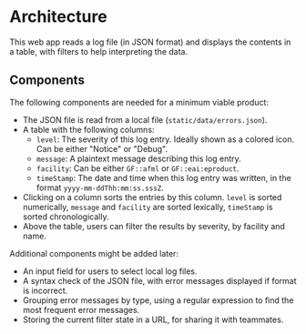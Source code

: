 # Architecture

This web app reads a log file (in JSON format) and displays the contents in a table, with filters to help interpreting the data.

## Components

The following components are needed for a minimum viable product:

- The JSON file is read from a local file (`static/data/errors.json`).
- A table with the following columns:
  - `level`: The severity of this log entry. Ideally shown as a colored icon. Can be either "Notice" or "Debug".
  - `message`: A plaintext message describing this log entry.
  - `facility`: Can be either `GF::afml` or `GF::eai:eproduct`.
  - `timeStamp`: The date and time when this log entry was written, in the format `yyyy-mm-ddThh:mm:ss.sssZ`.
- Clicking on a column sorts the entries by this column. `level` is sorted numerically, `message` and `facility` are sorted lexically, `timeStamp` is sorted chronologically.
- Above the table, users can filter the results by severity, by facility and name.

Additional components might be added later:

- An input field for users to select local log files.
- A syntax check of the JSON file, with error messages displayed if format is incorrect.
- Grouping error messages by type, using a regular expression to find the most frequent error messages.
- Storing the current filter state in a URL, for sharing it with teammates.
